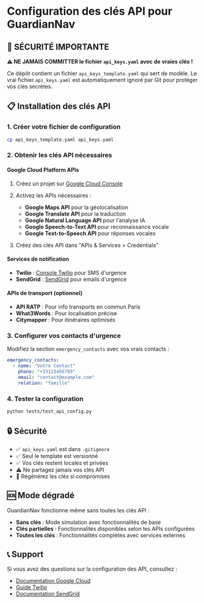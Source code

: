 # Configuration des clés API pour GuardianNav

## 🚨 SÉCURITÉ IMPORTANTE

**⚠️ NE JAMAIS COMMITTER le fichier `api_keys.yaml` avec de vraies clés !**

Ce dépôt contient un fichier `api_keys_template.yaml` qui sert de modèle. Le vrai fichier `api_keys.yaml` est automatiquement ignoré par Git pour protéger vos clés secrètes.

## 📋 Installation des clés API

### 1. Créer votre fichier de configuration
```bash
cp api_keys_template.yaml api_keys.yaml
```

### 2. Obtenir les clés API nécessaires

#### **Google Cloud Platform APIs**
1. Créez un projet sur [Google Cloud Console](https://console.cloud.google.com/)
2. Activez les APIs nécessaires :
   - **Google Maps API** pour la géolocalisation
   - **Google Translate API** pour la traduction
   - **Google Natural Language API** pour l'analyse IA
   - **Google Speech-to-Text API** pour reconnaissance vocale
   - **Google Text-to-Speech API** pour réponses vocales

3. Créez des clés API dans "APIs & Services > Credentials"

#### **Services de notification**
- **Twilio** : [Console Twilio](https://console.twilio.com/) pour SMS d'urgence
- **SendGrid** : [SendGrid](https://sendgrid.com/) pour emails d'urgence

#### **APIs de transport (optionnel)**
- **API RATP** : Pour info transports en commun Paris
- **What3Words** : Pour localisation précise
- **Citymapper** : Pour itinéraires optimisés

### 3. Configurer vos contacts d'urgence

Modifiez la section `emergency_contacts` avec vos vrais contacts :
```yaml
emergency_contacts:
  - name: "Votre Contact"
    phone: "+33123456789"
    email: "contact@example.com"
    relation: "famille"
```

### 4. Tester la configuration

```bash
python tests/test_api_config.py
```

## 🔒 Sécurité

- ✅ `api_keys.yaml` est dans `.gitignore`
- ✅ Seul le template est versionné
- ✅ Vos clés restent locales et privées
- ⚠️ Ne partagez jamais vos clés API
- 🔄 Régénérez les clés si compromises

## 🆘 Mode dégradé

GuardianNav fonctionne même sans toutes les clés API :
- **Sans clés** : Mode simulation avec fonctionnalités de base
- **Clés partielles** : Fonctionnalités disponibles selon les APIs configurées
- **Toutes les clés** : Fonctionnalités complètes avec services externes

## 📞 Support

Si vous avez des questions sur la configuration des API, consultez :
- [Documentation Google Cloud](https://cloud.google.com/docs)
- [Guide Twilio](https://www.twilio.com/docs)
- [Documentation SendGrid](https://docs.sendgrid.com/)